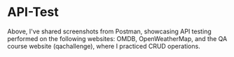 # API-Test

Above, I've shared screenshots from Postman, showcasing API testing performed on the following websites: OMDB, OpenWeatherMap, and the QA course website (qachallenge), where I practiced CRUD operations.
